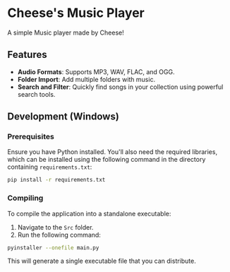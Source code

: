 # Cheese's Music Player

A simple Music player made by Cheese! 
## Features

- **Audio Formats**: Supports MP3, WAV, FLAC, and OGG.
- **Folder Import**: Add multiple folders with music.
- **Search and Filter**: Quickly find songs in your collection using powerful search tools.


## Development (Windows)

### Prerequisites
Ensure you have Python installed. You'll also need the required libraries, which can be installed using the following command in the directory containing `requirements.txt`:
```bash
pip install -r requirements.txt
```
### Compiling
To compile the application into a standalone executable:
1. Navigate to the `Src` folder.
2. Run the following command:
```bash
pyinstaller --onefile main.py
```
This will generate a single executable file that you can distribute.

